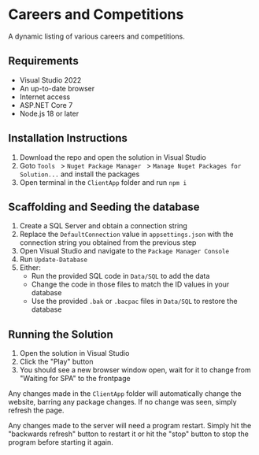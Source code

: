 # Careers and Competitions

A dynamic listing of various careers and competitions.

## Requirements

* Visual Studio 2022
* An up-to-date browser
* Internet access
* ASP.NET Core 7
* Node.js 18 or later

## Installation Instructions

1. Download the repo and open the solution in Visual Studio
2. Goto `Tools ` > `Nuget Package Manager ` > `Manage Nuget Packages for Solution...` and install the packages
3. Open terminal in the `ClientApp` folder and run `npm i`

## Scaffolding and Seeding the database

1. Create a SQL Server and obtain a connection string
2. Replace the `DefaultConnection` value in `appsettings.json` with the connection string you obtained from the previous step
3. Open Visual Studio and navigate to the `Package Manager Console`
4. Run `Update-Database`
5. Either:
  	* Run the provided SQL code in `Data/SQL` to add the data
	* Change the code in those files to match the ID values in your database
	* Use the provided `.bak` or `.bacpac` files in `Data/SQL` to restore the database

## Running the Solution

1. Open the solution in Visual Studio
2. Click the "Play" button
3. You should see a new browser window open, wait for it to change from "Waiting for SPA" to the frontpage

Any changes made in the `ClientApp` folder will automatically change the website, barring any package changes. If no change was seen, simply refresh the page.

Any changes made to the server will need a program restart. Simply hit the "backwards refresh" button to restart it or hit the "stop" button to stop the program before starting it again.
